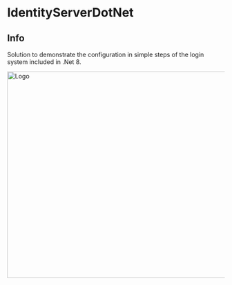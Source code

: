 # IdentityServerDotNet

## Info
Solution to demonstrate the configuration in simple steps of the login system included in .Net 8.


<img src="../images/Resume.png" alt="Logo" width="840" height="480">